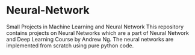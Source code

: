 # Neural-Network
Small Projects in Machine Learning and Neural Network
This repository contains projects on Neural Networks which are a part of Neural Network and Deep Learning Course by Andrew Ng.
The neural networks are implemented from scratch using pure python code.

